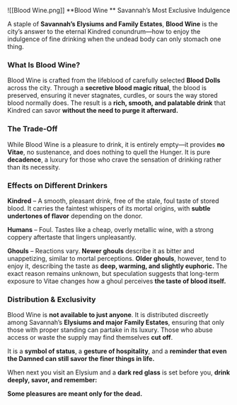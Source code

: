 ![[Blood Wine.png]]
**Blood Wine **
	Savannah’s Most Exclusive Indulgence 

A staple of **Savannah’s Elysiums and Family Estates**, **Blood Wine** is the city’s answer to the eternal Kindred conundrum—how to enjoy the indulgence of fine drinking when the undead body can only stomach one thing.  

### **What Is Blood Wine?**  
Blood Wine is crafted from the lifeblood of carefully selected **Blood Dolls** across the city. Through a **secretive blood magic ritual**, the blood is preserved, ensuring it never stagnates, curdles, or sours the way stored blood normally does. The result is a **rich, smooth, and palatable drink** that Kindred can savor **without the need to purge it afterward.**  

### **The Trade-Off**  
While Blood Wine is a pleasure to drink, it is entirely empty—it provides **no Vitae**, no sustenance, and does nothing to quell the Hunger. It is pure **decadence**, a luxury for those who crave the sensation of drinking rather than its necessity.  

### **Effects on Different Drinkers**  
**Kindred** – A smooth, pleasant drink, free of the stale, foul taste of stored blood. It carries the faintest whispers of its mortal origins, with **subtle undertones of flavor** depending on the donor.  

**Humans** – Foul. Tastes like a cheap, overly metallic wine, with a strong coppery aftertaste that lingers unpleasantly.  

**Ghouls** – Reactions vary. **Newer ghouls** describe it as bitter and unappetizing, similar to mortal perceptions. **Older ghouls**, however, tend to enjoy it, describing the taste as **deep, warming, and slightly euphoric.** The exact reason remains unknown, but speculation suggests that long-term exposure to Vitae changes how a ghoul perceives **the taste of blood itself.**  

### **Distribution & Exclusivity**  
Blood Wine is **not available to just anyone**. It is distributed discreetly among Savannah’s **Elysiums and major Family Estates**, ensuring that only those with proper standing can partake in its luxury. Those who abuse access or waste the supply may find themselves **cut off**.  

It is a **symbol of status**, a **gesture of hospitality**, and a **reminder that even the Damned can still savor the finer things in life.**  

When next you visit an Elysium and a **dark red glass** is set before you, **drink deeply, savor, and remember:**  

**Some pleasures are meant only for the dead.**